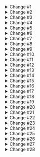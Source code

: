 <details>
<summary>Change #1</summary>

Add new dependencies in `pubspec.yaml` file: 

```yaml
dependencies:
  ...
  json_annotation: 4.9.0

dev_dependencies:
  ...
  json_serializable: 6.8.0
```

Perform `pub get`.
</details>

<details>
<summary>Change #2</summary>

In the `event_summary.dart` file, add a new `part` file below imports list:

```dart
part 'event_summary.g.dart';
```

Add a new `.fromJson` named constructor in the end of the `EventSummary` class:

```dart
@freezed
class EventSummary with _$EventSummary {
  ...
  factory EventSummary.fromJson(Map<String, dynamic> json) => 
      _$EventSummaryFromJson(json);
}
```

Run code generation with:

```shell
dart run build_runner build --delete-conflicting-outputs
```

</details>

<details>
<summary>Change #3</summary>

Add `analyzer:exclude` section to `analysis_options.yaml`:

```yaml
analyzer:
  exclude:
    - '**/*.g.dart'
    - '**/*.freezed.dart'
```

</details>

<details>
<summary>Change #4</summary>

In the `event_summary.dart` file, replace `image` field declaration with:

```dart
@JsonKey(name: 'imageUrl') required Uri? image,
```

Add `analyzer:errors` section to `analysis_options.yaml`:

```yaml
analyzer:
  ...

  errors:
    invalid_annotation_target: ignore
```

Run code generation in `watch` mode with:

```shell
dart run build_runner watch --delete-conflicting-outputs
```

</details>

<details>
<summary>Change #5</summary>

Create a new folder `api/core/converter` with a new file `date_time_to_dashed_string_converter.dart`:

```dart
import 'package:json_annotation/json_annotation.dart';

class DateTimeToDashedStringConverter extends JsonConverter<DateTime, String> {
  const DateTimeToDashedStringConverter();

  @override
  DateTime fromJson(String json) {
    final dates = json.split('-');
    return DateTime.utc(
      int.parse(dates[0]),
      int.parse(dates[1]),
      int.parse(dates[2]),
    );
  }

  @override
  String toJson(DateTime object) => '${object.year}'
      '-${_twoDigits(object.month)}'
      '-${_twoDigits(object.day)}';

  static String _twoDigits(int n) => n >= 10 ? '$n' : '0$n';
}
```

In the `event_summary.dart` file, replace `startDate` field declaration with:

```dart
@DateTimeToDashedStringConverter() required DateTime? startDate,
```

Fix missing import with:

```dart
import 'package:ftcon24usa_workshop/api/core/converter/date_time_to_dashed_string_converter.dart';
```

In the `date_time_to_dashed_string_converter.dart` file, add `dateTimeToDashedStringConverter` global constant outside of `DateTimeToDashedStringConverter` class declaration:

```dart
const dateTimeToDashedStringConverter = DateTimeToDashedStringConverter();
```

In the `event_summary.dart` file, replace `endDate` field declaration with:

```dart
@dateTimeToDashedStringConverter required DateTime? endDate,
```

Create a new file `date_time_to_separated_string_converter.dart` next to the existing converter:

```dart
import 'package:json_annotation/json_annotation.dart';

class DateTimeToSeparatedStringConverter extends JsonConverter<DateTime, String> {
  const DateTimeToSeparatedStringConverter({
    required this.separator,
  });

  final String separator;

  @override
  DateTime fromJson(String json) {
    final dates = json.split(separator);
    return DateTime.utc(
      int.parse(dates[0]),
      int.parse(dates[1]),
      int.parse(dates[2]),
    );
  }

  @override
  String toJson(DateTime object) => '${object.year}'
      '$separator'
      '${_twoDigits(object.month)}'
      '$separator'
      '${_twoDigits(object.day)}';

  static String _twoDigits(int n) => n >= 10 ? '$n' : '0$n';
}
```

In the new `date_time_to_separated_string_converter.dart` file, add global constants outside of `DateTimeToSeparatedStringConverter` class declaration:

```dart
const dateTimeToDashedStringConverter = 
    DateTimeToSeparatedStringConverter(separator: '-');

const dateTimeToSlashedStringConverter = 
    DateTimeToSeparatedStringConverter(separator: '/');
```

</details>

<details>
<summary>Change #6</summary>

Update `event_type.dart` file to:

```dart
import 'package:json_annotation/json_annotation.dart';

enum EventType {
  unknown,
  @JsonValue('CONF')
  conference,
  @JsonValue('MEETUP')
  meetup,
  @JsonValue('DEV_FEST')
  devfest,
}
```

In the  `event_summary.dart` file, replace `type`  field declaration with:

```dart
@JsonKey(unknownEnumValue: EventType.unknown) required EventType type,
```

</details>

<details>
<summary>Change #7</summary>

In the  `event_summary.dart` file, replace `name`  field declaration with:

```dart
@Default('') String name,
```

and replace `type`  field declaration with:

```dart
@JsonKey(unknownEnumValue: EventType.unknown) 
@Default(EventType.unknown) 
EventType type,
```

</details>

<details>
<summary>Change #8</summary>

In the  `event_summary.dart` file, replace all fields declaration with:

```dart
@JsonKey(name: 'id') required String id,
@JsonKey(name: 'name') @Default('') String name,
@JsonKey(name: 'type', unknownEnumValue: EventType.unknown)
@Default(EventType.unknown)
EventType type,
@JsonKey(name: 'imageUrl') required Uri? image,
@JsonKey(name: 'startDate')
@DateTimeToDashedStringConverter()
required DateTime? startDate,
@JsonKey(name: 'endDate')
@dateTimeToDashedStringConverter
required DateTime? endDate,
```

</details>

<details>
<summary>Change #9</summary>

In the `events_api.dart` file, replace all usages of `ApiEventSummary` with `EventSummary`:

```dart
Future<ApiResponse<List<EventSummary>>> getEvents(String sort) async {
  ...
  final value = ApiResponse<List<EventSummary>>.fromJson(
      response.data!,
      (json) => (json as List)
          .map((e) => EventSummary.fromJson(e as Map<String, dynamic>))
          .toList(),
  );
  ...
}
```

Fix import by adding:

```dart
import 'package:ftcon24usa_workshop/domain/model/event_summary.dart';
```

and removing:

```dart
import 'package:ftcon24usa_workshop/api/events/model/api_event_summary.dart';
```

In the `events_repository.dart` file, update the last line of the `getEvents` method to:

```dart
Future<List<EventSummary>> getEvents(EventSorting sort) async {
  ...
  return response.data;
}
```

And fix imports by removing:

```dart
import 'package:ftcon24usa_workshop/api/events/mapper/event_summary_mapper.dart';
```

Now, `api_event_summary.dart` and `event_summary_mapper.dart` files can be deleted.

</details>

<details>
<summary>Change #10</summary>

In the `event_location.dart` file, add a new `part` file below imports list:

```dart
part 'event_location.g.dart';
```

Add a new `.fromJson` named constructor in the end of the `EventLocation` class:

```dart
@freezed
class EventLocation with _$EventLocation {
  ...
  factory EventLocation.fromJson(Map<String, dynamic> json) => 
      _$EventLocationFromJson(json);
}
```

</details>

<details>
<summary>Change #11</summary>

In the `event_location.dart` file, replace `@freezed` with:

```dart
@Freezed(unionKey: 'type')
class EventLocation with _$EventLocation {
  ...
}
```

And add `@FreezedUnionValue` above each named constructor:

```dart
@FreezedUnionValue('online')
const factory EventLocation.online({
  ...
}) = OnlineEventLocation;
```

```dart
@FreezedUnionValue('in-person')
const factory EventLocation.inPerson({
  ...
}) = InPersonEventLocation;
```

```dart
@FreezedUnionValue('hybrid')
const factory EventLocation.hybrid({
  ...
}) = HybridEventLocation;
```

Replace `@Freezed(unionKey: 'type')` with: 

```dart
@Freezed(unionKey: 'type', fallbackUnion: 'unknown')
class EventLocation with _$EventLocation {
  ...
}
```

</details>

<details>
<summary>Change #12</summary>

In the `api_event_details.dart` file, replace `ApiEventLocation` usages with `EventLocation`:

```dart
class AnnouncedApiEventDetails implements ApiEventDetails {
  ...

  final EventLocation location;

  factory AnnouncedApiEventDetails.fromJson(Map<String, dynamic> json) =>
      AnnouncedApiEventDetails(
        ...
        location: EventLocation.fromJson(json['location'] as Map<String, dynamic>),
      );
}
```

Replace `import` with:

```dart
import 'package:ftcon24usa_workshop/domain/model/event_location.dart';
```

In the `event_details_mapper.dart` file, remove:

```dart
import 'package:ftcon24usa_workshop/api/events/mapper/event_location_mapper.dart';
```

And update `AnnouncedApiEventDetailsX.toModel()` method:

```dart
extension AnnouncedApiEventDetailsX on AnnouncedApiEventDetails {
  AnnouncedEventDetails toModel() => AnnouncedEventDetails(
        ...
        location: location,
      );
}
```

Remove `api_event_location.dart` and `event_location_mapper.dart` files.

</details>

<details>
<summary>Change #13</summary>

In the `event_details.dart` file, add a new part file below imports list:

```dart
part 'event_details.g.dart';
```

Add a new `.fromJson` named constructor in the end of the `EventDetails` class:

```dart
@freezed
class EventDetails with _$EventDetails {
  ...
  factory EventDetails.fromJson(Map<String, dynamic> json) =>
      _$EventDetailsFromJson(json);
}
```

Replace `@freezed` with:

```dart
@Freezed(fallbackUnion: 'unknown')
class EventDetails with _$EventDetails {
  ...
}
```

</details>

<details>
<summary>Change #14</summary>

In the `event.dart` file, add a new part file below imports list:

```dart
part 'event.g.dart';
```

Add a new `.fromJson` named constructor in the end of the `Event` class:

```dart
@freezed
class Event with _$Event {
  ...
  factory Event.fromJson(Map<String, dynamic> json) => 
      _$EventFromJson(json);
}
```

</details>

<details>
<summary>Change #15</summary>

In the `event.dart` file, replace `details` field declaration with:

```dart
@JsonKey(readValue: _readEventDetails) required EventDetails details,
```

In the end of the file, add global function:

```dart
Object? _readEventDetails(Map json, String key) {
  final announced = json['announced'] as bool?;
  final detailsRuntimeType = switch (announced) {
    true => 'announced',
    false => 'notAnnounced',
    null => 'unknown',
  };
  final detailsJson = json[key];
  return detailsJson?..['runtimeType'] = detailsRuntimeType;
}
```

Replace `details` field declaration with:

```dart
@JsonKey(readValue: _readEventDetails)
@Default(EventDetails.unknown())
EventDetails details,
```

</details>

<details>
<summary>Change #16</summary>

In the `events_api.dart` file, replace usages of `ApiEvent` with `Event`:

```dart
Future<ApiResponse<Event>> getEvent(String id) async {
  ...
  final value = ApiResponse<Event>.fromJson(
    response.data!,
    (json) => Event.fromJson(json as Map<String, dynamic>),
  );
  ...
}
```

Fix import by adding:

```dart
import 'package:ftcon24usa_workshop/domain/model/event.dart';
```

and removing:

```dart
import 'package:ftcon24usa_workshop/api/events/model/api_event.dart';
```

In the `events_repository.dart` file, update the last line of the `getEvent` method to:

```dart
Future<Event> getEvent(String id) async {
  ...
  return response.data;
}
```

And fix imports by removing:

```dart
import 'package:ftcon24usa_workshop/api/events/mapper/event_mapper.dart';
```

Now, `api_event.dart`, `api_event_details.dart`, `api_event_type.dart` files and `api/events/mapper` and `api/events/model` folders can be deleted.

</details>

<details>
<summary>Change #17</summary>

In the `event.dart` file, update `image` field declaration with:

```dart
@JsonKey(name: 'imageUrl') required Uri? image,
```

Update `type` field declaration with:

```dart
@JsonKey(name: 'type', unknownEnumValue: EventType.unknown)
@Default(EventType.unknown)
EventType type,
```

</details>

<details>
<summary>Change #18</summary>

Create `build.yaml` file next to the `pubspec.yaml` file:

```yaml
targets:
  $default:
    builders:
      json_serializable:
        options:
          include_if_null: false
          explicit_to_json: true
```

</details>

<details>
<summary>Change #19</summary>

Replace `api_response.dart` file with 

```dart
import 'package:freezed_annotation/freezed_annotation.dart';

part 'api_response.freezed.dart';
part 'api_response.g.dart';

@Freezed(genericArgumentFactories: true)
class ApiResponse<T> with _$ApiResponse<T> {
  const factory ApiResponse({
    required T data,
  }) = _ApiResponse;

  factory ApiResponse.fromJson(
    Map<String, dynamic> json,
    T Function(Object?) fromJsonT,
  ) =>
      _$ApiResponseFromJson(json, fromJsonT);
}
```

</details>

<details>
<summary>Change #20</summary>

Remove `ApiKeyManager` class usage from `EventsApi` class in `events_api.dart` file:

```dart
class EventsApi {
  const EventsApi(
    this._dio,
    this._authDataManager,
  );

  final Dio _dio;
  final AuthDataManager _authDataManager;
  
  Future<ApiResponse<List<EventSummary>>> getEvents(String sort) async {
    final response = await _dio.get<Map<String, dynamic>>(
      '/events',
      queryParameters: {'sort': sort},
    );
    ...
  }

  Future<ApiResponse<Event>> getEvent(String id) async {
    ...
    final response = await _dio.get<Map<String, dynamic>>(
      '/events/$id',
      options: Options(
        headers: {
          'auth': authData,
        },
      ),
    );
    ...
  }
```

Remove unused import:

```dart
import 'package:ftcon24usa_workshop/api/core/manager/api_key_manager.dart';
```

In the `service_locator.dart` file, update repository getter:

```dart  
EventsRepository get eventsRepository => EventsRepository(
  EventsApi(
    _dio,
    const AuthDataManager(),
  ),
);
```

</details>

<details>
<summary>Change #21</summary>

Under `api/core/client/` folder, create an `interceptor` folder with `append_api_key_interceptor.dart` file:

```dart
import 'package:dartx/dartx.dart';
import 'package:dio/dio.dart';
import 'package:ftcon24usa_workshop/api/core/manager/api_key_manager.dart';

class AppendApiKeyInterceptor extends Interceptor {
  const AppendApiKeyInterceptor(this._apiKeyManager);

  final ApiKeyManager _apiKeyManager;

  static const _headerName = 'apikey';

  @override
  void onRequest(RequestOptions options, RequestInterceptorHandler handler) {
    final apiKey = _apiKeyManager.apiKey;

    if (apiKey.isNotNullOrEmpty) {
      return handler.next(options..headers[_headerName] = apiKey);
    } else {
      return handler.reject(
        DioException(
          requestOptions: options,
          error: Exception('$_headerName is empty'),
        ),
      );
    }
  }
}
```

In the `service_locator.dart` file, update `createDio` method call:

```dart
final _dio = createDio([
  const AppendApiKeyInterceptor(ApiKeyManager()),
]);
```

Fix import by adding:

```dart
import 'package:ftcon24usa_workshop/api/core/client/interceptor/append_api_key_interceptor.dart';
```

</details>

<details>
<summary>Change #22</summary>

Remove `AuthDataManager` class usage from `EventsApi` class in `events_api.dart` file:

```dart
class EventsApi {
  const EventsApi(
    this._dio,
  );

  final Dio _dio;

  Future<ApiResponse<Event>> getEvent(String id) async {
    final response = await _dio.get<Map<String, dynamic>>(
      '/events/$id',
    );
    ...
  }
```

Remove unused import:

```dart
import 'package:ftcon24usa_workshop/api/core/manager/auth_data_manager.dart';
```

In the `service_locator.dart` file, update repository getter:

```dart  
EventsRepository get eventsRepository => EventsRepository(
  EventsApi(
    _dio,
  ),
);
```

</details>

<details>
<summary>Change #23</summary>

Under `api/core` folder create a `marker` folder with `authenticated_request_marker.dart` file:

```dart
const authenticatedRequestExtraKey = 'append_auth_header';
```

Under `api/core/interceptor` folder create a `append_auth_interceptor.dart` file:

```dart
import 'package:dartx/dartx.dart';
import 'package:dio/dio.dart';
import 'package:ftcon24usa_workshop/api/core/manager/auth_data_manager.dart';
import 'package:ftcon24usa_workshop/api/core/marker/authenticated_request_marker.dart';

class AppendAuthInterceptor extends Interceptor {
  const AppendAuthInterceptor(this._authDataManager);

  final AuthDataManager _authDataManager;

  static const _headerName = 'auth';

  @override
  Future<void> onRequest(
    RequestOptions options,
    RequestInterceptorHandler handler,
  ) async {
    final appendAuthHeader =
        (options.extra[authenticatedRequestExtraKey] as bool?) ?? false;

    if (!appendAuthHeader) {
      return super.onRequest(options, handler);
    }

    final authData = await _authDataManager.authData;
    if (authData.isNotNullOrEmpty) {
      return handler.next(options..headers[_headerName] = authData);
    } else {
      return handler.reject(
        DioException(
          requestOptions: options,
          error: Exception('$_headerName is empty'),
        ),
      );
    }
  }
}
```

In the `service_locator.dart` file, update `createDio` method call:

```dart
final _dio = createDio([
  const AppendApiKeyInterceptor(ApiKeyManager()),
  const AppendAuthInterceptor(AuthDataManager()),
]);
```

and add new `import`s:

```dart
import 'package:ftcon24usa_workshop/api/core/client/interceptor/append_auth_interceptor.dart';
import 'package:ftcon24usa_workshop/api/core/manager/auth_data_manager.dart';
```

In the `events_api.dart` file, instead of providing `options.headers`:

```dart
options: Options(
  headers: {
    'auth': authData,
  },
),
```

provide:

```dart
options: Options(
    extra: {
      authenticatedRequestExtraKey: true,
    },
),
```

Add a new `import`:

```dart
import 'package:ftcon24usa_workshop/api/core/marker/authenticated_request_marker.dart';
```

</details>

<details>
<summary>Change #24</summary>

Add new dependencies in `pubspec.yaml` file:

```yaml
dependencies:
  ...
  retrofit: 4.4.1

dev_dependencies:
  ...
  retrofit_generator: 9.1.2
```

Perform `pub get` and re-run code generation with:

```shell
dart run build_runner watch --delete-conflicting-outputs
```

</details>

<details>
<summary>Change #25</summary>

Replace `events_api.dart` file with:

```dart
import 'package:dio/dio.dart';
import 'package:ftcon24usa_workshop/api/core/model/api_response.dart';
import 'package:ftcon24usa_workshop/domain/model/event.dart';
import 'package:ftcon24usa_workshop/domain/model/event_summary.dart';
import 'package:retrofit/retrofit.dart';

part 'events_api.g.dart';

@RestApi()
abstract class EventsApi {
  factory EventsApi(Dio dio) = _EventsApi;

  @GET('/events')
  Future<ApiResponse<List<EventSummary>>> getEvents(@Query('sort') String sort);

  @GET('/events/{id}')
  Future<ApiResponse<Event>> getEvent(@Path('id') String id);
}
```

</details>

<details>
<summary>Change #26</summary>

Add an `@Extra` on top of the `getEvent` method:

```dart
@Extra({authenticatedRequestExtraKey: true})
@GET('/events/{id}')
...
```

Add a new `import`:

```dart
import 'package:ftcon24usa_workshop/api/core/marker/authenticated_request_marker.dart';
```

In the `authenticated_request_marker.dart` file, add:

```dart
import 'package:retrofit/retrofit.dart';

...

const authenticatedRequest = Extra({authenticatedRequestExtraKey: true});
```

In `events_api.dart` file, replace `@Extra({authenticatedRequestExtraKey: true})` with:

```dart
@authenticatedRequest
@GET('/events/{id}')
...
```

</details>

<details>
<summary>Change #27</summary>

Add `global_options` section in the end of `build.yaml` file:

```yaml
...

global_options:
  freezed:
    runs_before:
      - json_serializable
  json_serializable:
    runs_before:
      - retrofit_generator
```

</details>

<details>
<summary>Change #28</summary>

In the `events_api.dart` file, update `getEvents` method:

```dart
@GET('/events')
Future<ApiResponse<List<EventSummary>>> getEvents(
  @Query('sort') EventSorting sort,
);
```

In the `events_repository.dart` file, update `getEvents` method:

```dart
Future<List<EventSummary>> getEvents(EventSorting sort) async {
  final response = await _api.getEvents(sort);
  return response.data;
}
```

Replace `event_sorting.dart` file with:

```dart
import 'package:json_annotation/json_annotation.dart';

part 'event_sorting.g.dart';

@JsonEnum(alwaysCreate: true)
enum EventSorting {
  byName,
  byDate;
}
```

Add a `.toJson` method:

```dart
enum EventSorting {
  ...

  String? toJson() => _$EventSortingEnumMap[this];
}
```

Update an annotation above `EventSorting`:

```dart
@JsonEnum(alwaysCreate: true, fieldRename: FieldRename.kebab)
enum EventSorting {
  ...
}
```

</details>

